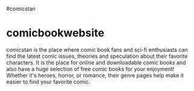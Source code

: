 #comicstan
# comicbookwebsite
comicstan is the place where comic book fans and sci-fi enthusiasts can find the latest comic issues, theories and speculation about their favorite characters.
It is the place for online and downloadable comic books and also have a huge selection of free comic books for your enjoyment! Whether it's heroes, horror, or romance,
their genre pages help make it easier to find your favorite comic. 
